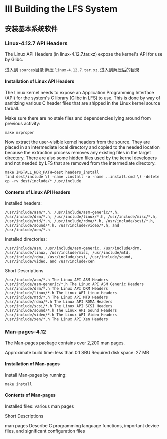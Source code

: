 # III Building the LFS System

## 安装基本系统软件

### Linux-4.12.7 API Headers

The Linux API Headers (in linux-4.12.7.tar.xz) expose the kernel's API for use by Glibc.

进入到 `sources`目录 解压 `linux-4.12.7.tar.xz`, 进入到解压后的目录

#### Installation of Linux API Headers

The Linux kernel needs to expose an Application Programming Interface (API) for the system's C library (Glibc in LFS) to use. This is done by way of sanitizing various C header files that are shipped in the Linux kernel source tarball.

Make sure there are no stale files and dependencies lying around from previous activity:

    make mrproper

Now extract the user-visible kernel headers from the source. They are placed in an intermediate local directory and copied to the needed location because the extraction process removes any existing files in the target directory. There are also some hidden files used by the kernel developers and not needed by LFS that are removed from the intermediate directory.

```shell
make INSTALL_HDR_PATH=dest headers_install
find dest/include \( -name .install -o -name ..install.cmd \) -delete
cp -rv dest/include/* /usr/include
```

#### Contents of Linux API Headers

Installed headers:

```shell
/usr/include/asm/*.h, /usr/include/asm-generic/*.h, /usr/include/drm/*.h, /usr/include/linux/*.h, /usr/include/misc/*.h, /usr/include/mtd/*.h, /usr/include/rdma/*.h, /usr/include/scsi/*.h, /usr/include/sound/*.h, /usr/include/video/*.h, and /usr/include/xen/*.h
```

Installed directories:

```shell
/usr/include/asm, /usr/include/asm-generic, /usr/include/drm, /usr/include/linux, /usr/include/misc, /usr/include/mtd, /usr/include/rdma, /usr/include/scsi, /usr/include/sound, /usr/include/video, and /usr/include/xen
```

Short Descriptions

```shell
/usr/include/asm/*.h The Linux API ASM Headers
/usr/include/asm-generic/*.h The Linux API ASM Generic Headers
/usr/include/drm/*.h The Linux API DRM Headers
/usr/include/linux/*.h The Linux API Linux Headers
/usr/include/mtd/*.h The Linux API MTD Headers
/usr/include/rdma/*.h The Linux API RDMA Headers
/usr/include/scsi/*.h The Linux API SCSI Headers
/usr/include/sound/*.h The Linux API Sound Headers
/usr/include/video/*.h The Linux API Video Headers
/usr/include/xen/*.h The Linux API Xen Headers
```

### Man-pages-4.12

The Man-pages package contains over 2,200 man pages.

Approximate build time:
less than 0.1 SBU
Required disk space:
27 MB

#### Installation of Man-pages

Install Man-pages by running:

    make install

#### Contents of Man-pages

Installed files: various man pages

Short Descriptions

man pages Describe C programming language functions, important device files, and significant configuration files
